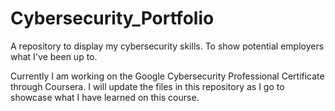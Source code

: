 # Cybersecurity_Portfolio
A repository to display my cybersecurity skills. To show potential employers what I've been up to.

Currently I am working on the Google Cybersecurity Professional Certificate through Coursera. I will update the files in this repository as I go to showcase what I have learned on this course.
